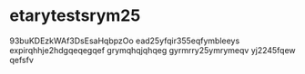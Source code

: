 # etarytestsrym25
93buKDEzkWAf3DsEsaHqbpzOo
ead25yfqir355eqfymbleeys
expirqhhje2hdgqeqegqef
grymqhqjqhqeg
gyrmrry25ymrymeqv
yj2245fqew
qefsfv
